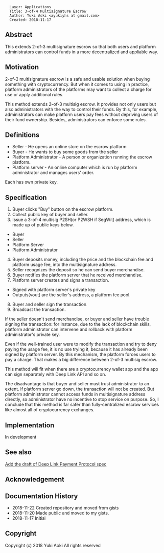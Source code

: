 ```
  Layer: Applications
  Title: 3-of-4 Multisignature Escrow
  Author: Yuki Aoki <ayukiyhs at gmail.com>
  Created: 2018-11-17
```

## Abstract

This extends 2-of-3 multisignature escrow so that both users and platform administrators can control funds in a more decentralized and appliable way.

## Motivation

2-of-3 multisignature escrow is a safe and usable solution when buying something with cryptocurrency.
But when it comes to using in practice, platform administrators of the platforms may want to collect a charge for use or apply additional rules.

This method extends 2-of-3 multisig escrow. It provides not only users but also administrators with the way to control their funds.
By this, for example, administrators can make platform users pay fees without depriving users of their fund ownership. 
Besides, administrators can enforce some rules.

## Definitions

* Seller - He opens an online store on the escrow platform
* Buyer - He wants to buy some goods from the seller
* Platform Administrator - A person or organization running the escrow platform.
* Platform server - An online computer which is run by platform administrator and manages users' order.

Each has own private key.

## Specification

1. Buyer clicks "Buy" button on the escrow platform.
2. Collect public key of buyer and seller.
3. Issue a 3-of-4 multisig P2SH(or P2WSH if SegWit) address, which is made up of public keys below.
  - Buyer
  - Seller
  - Platform Server
  - Platform Administrator
4. Buyer deposits money, including the price and the blockchain fee and platform usage fee, into the multisignature address.
5. Seller recognizes the deposit so he can send buyer merchandise.
6. Buyer notifies the platform server that he received merchandise.
7. Platform server creates and signs a transaction.
  * Signed with platform server's private key
  * Outputs(vout) are the seller's address, a platform fee pool.
8. Buyer and seller sign the transaction.
9. Broadcast the transaction.

If the seller doesn't send merchandise, or buyer and seller have trouble signing the transaction: for instance, due to the lack of blockchain skills, platform administrator can intervene and rollback with platform administrator's private key.

Even if the well-trained user were to modify the transaction and try to deny paying the usage fee, it is no use trying it, because it has already been signed by platform server.
By this mechanism, the platform forces users to pay a charge. That makes a big difference between 2-of-3 multisig escrow.

This method will fit when there are a cryptocurrency wallet app and the app can sign separately with Deep Link API and so on.

The disadvantage is that buyer and seller must trust administrator to an extent.
If platform server go down, the transaction will not be created.
But platform administrator cannot access funds in multisignature address directly, so administrator have no incentive to stop service on purpose.
So, I conclude that this method is far safer than fully-centralized escrow services like almost all of cryptocurrency exchanges.

## Implementation

In development

## See also

[Add the draft of Deep Link Payment Protocol spec](https://github.com/bitcoincashorg/bitcoincash.org/pull/145)

## Acknowledgement

## Documentation History

* 2018-11-22 Created repository and moved from gists
* 2018-11-20 Made public and moved to my gists.
* 2018-11-17 Initial

## Copyright

Copyright (c) 2018 Yuki Aoki
All rights reserved
